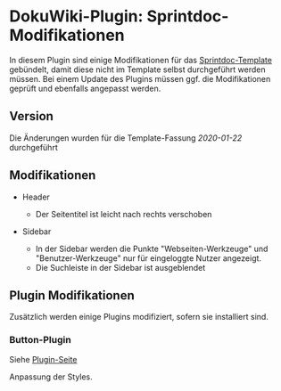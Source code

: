 # DokuWiki-Plugin: Sprintdoc-Modifikationen

In diesem Plugin sind einige Modifikationen für das [Sprintdoc-Template](https://www.dokuwiki.org/template:sprintdoc) gebündelt, damit diese nicht im Template selbst durchgeführt werden müssen. 
Bei einem Update des Plugins müssen ggf. die Modifikationen geprüft und ebenfalls angepasst werden.


## Version

Die Änderungen wurden für die Template-Fassung *2020-01-22* durchgeführt


## Modifikationen

* Header
  * Der Seitentitel ist leicht nach rechts verschoben

* Sidebar
  * In der Sidebar werden die Punkte "Webseiten-Werkzeuge" und "Benutzer-Werkzeuge" nur für eingeloggte Nutzer angezeigt.
  * Die Suchleiste in der Sidebar ist ausgeblendet

## Plugin Modifikationen

Zusätzlich werden einige Plugins modifiziert, sofern sie installiert sind.

### Button-Plugin

Siehe [Plugin-Seite](https://www.dokuwiki.org/plugin:button)

Anpassung der Styles.
